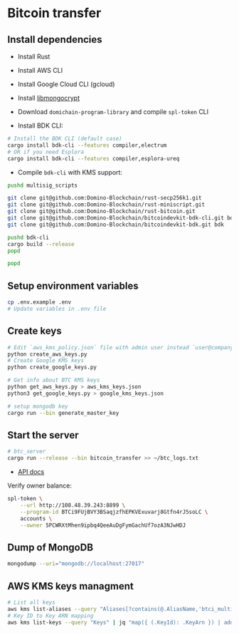 # Bitcoin transfer

## Install dependencies

- Install Rust
- Install AWS CLI
- Install Google Cloud CLI (gcloud)
- Install [libmongocrypt](https://www.mongodb.com/docs/manual/core/csfle/reference/libmongocrypt/)
- Download `domichain-program-library` and compile `spl-token` CLI

- Install BDK CLI:
```sh
# Install the BDK CLI (default case)
cargo install bdk-cli --features compiler,electrum
# OR if you need Esplora
cargo install bdk-cli --features compiler,esplora-ureq 
```

- Compile `bdk-cli` with KMS support:
```sh
pushd multisig_scripts

git clone git@github.com:Domino-Blockchain/rust-secp256k1.git
git clone git@github.com:Domino-Blockchain/rust-miniscript.git
git clone git@github.com:Domino-Blockchain/rust-bitcoin.git
git clone git@github.com:Domino-Blockchain/bitcoindevkit-bdk-cli.git bdk-cli
git clone git@github.com:Domino-Blockchain/bitcoindevkit-bdk.git bdk

pushd bdk-cli
cargo build --release
popd

popd
```

## Setup environment variables

```sh
cp .env.example .env
# Update variables in .env file
```

## Create keys

```sh
# Edit `aws_kms_policy.json` file with admin user instead `user@company.com`
python create_aws_keys.py
# Create Google KMS keys
python create_google_keys.py

# Get info about BTC KMS keys
python get_aws_keys.py > aws_kms_keys.json
python3 get_google_keys.py > google_kms_keys.json

# setup mongodb key
cargo run --bin generate_master_key
```

## Start the server

```sh
# btc_server
cargo run --release --bin bitcoin_transfer >> ~/btc_logs.txt
```

- [API docs](https://github.com/Domino-Blockchain/bitcoin-transfer/blob/main/docs/API.md)

Verify owner balance:
```sh
spl-token \
    --url http://108.48.39.243:8899 \
    --program-id BTCi9FUjBVY3BSaqjzfhEPKVExuvarj8Gtfn4rJ5soLC \
    accounts \
    --owner 5PCWRXtMhen9ipbq4QeeAuDgFymGachUf7ozA3NJwHDJ
```

## Dump of MongoDB

```sh
mongodump --uri="mongodb://localhost:27017"
```

## AWS KMS keys managment

```sh
# List all keys
aws kms list-aliases --query "Aliases[?contains(@.AliasName,'btci_multisig_')]"
# Key ID to Key ARN mapping
aws kms list-keys --query "Keys" | jq "map({ (.KeyId): .KeyArn }) | add"
```
